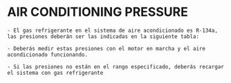 
# AIR CONDITIONING PRESSURE 

    - El gas refrigerante en el sistema de aire acondicionado es R-134a, las presiones deberán ser las indicadas en la siguiente tabla:
    
    - Deberás medir estas presiones con el motor en marcha y el aire acondicionado funcionando.
    
    - Si las presiones no están en el rango especificado, deberás recargar el sistema con gas refrigerante